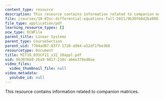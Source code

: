 ```yaml
---
content_type: resource
description: This resource contains information related to companion matrices.
file: /courses/18-03sc-differential-equations-fall-2011/9b30f68d2ba99817218cab6e370ed0ae_MIT18_03SCF11_s32_10appl.pdf
file_type: application/pdf
learning_resource_types: []
ocw_type: OCWFile
parent_title: Linear Systems
parent_type: CourseSection
parent_uid: 7704ad07-83f7-1720-a984-a52df1fbe360
resourcetype: Document
title: MIT18_03SCF11_s32_10appl.pdf
uid: 9b30f68d-2ba9-9817-218c-ab6e370ed0ae
video_files:
  video_thumbnail_file: null
video_metadata:
  youtube_id: null
---
```

This resource contains information related to companion matrices.

